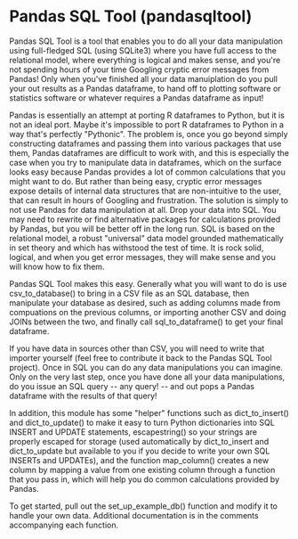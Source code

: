 # Pandas SQL Tool (pandasqltool)

Pandas SQL Tool is a tool that enables you to do all your data manipulation using full-fledged SQL (using SQLite3) where you have full access to the relational model, where everything is logical and makes sense, and you're not spending hours of your time Googling cryptic error messages from Pandas! Only when you've finished all your data manuiplation do you pull your out results as a Pandas dataframe, to hand off to plotting software or statistics software or whatever requires a Pandas dataframe as input!

Pandas is essentially an attempt at porting R dataframes to Python, but it is not an ideal port. Maybe it's impossible to port R dataframes to Python in a way that's perfectly "Pythonic". The problem is, once you go beyond simply constructing dataframes and passing them into various packages that use them, Pandas dataframes are difficult to work with, and this is especially the case when you try to manipulate data in dataframes, which on the surface looks easy because Pandas provides a lot of common calculations that you might want to do. But rather than being easy, cryptic error messages expose details of internal data structures that are non-intuitive to the user, that can result in hours of Googling and frustration. The solution is simply to not use Pandas for data manipulation at all. Drop your data into SQL. You may need to rewrite or find alternative packages for calculations provided by Pandas, but you will be better off in the long run. SQL is based on the relational model, a robust "universal" data model grounded mathematically in set theory and which has withstood the test of time. It is rock solid, logical, and when you get error messages, they will make sense and you will know how to fix them.

Pandas SQL Tool makes this easy. Generally what you will want to do is use csv_to_database() to bring in a CSV file as an SQL database, then manipulate your database as desired, such as adding columns made from compuations on the previous columns, or importing another CSV and doing JOINs between the two, and finally call sql_to_dataframe() to get your final dataframe.

If you have data in sources other than CSV, you will need to write that importer yourself (feel free to contribute it back to the Pandas SQL Tool project). Once in SQL you can do any data manipulations you can imagine. Only on the very last step, once you have done all your data manipulations, do you issue an SQL query -- any query! -- and out pops a Pandas dataframe with the results of that query!

In addition, this module has some "helper" functions such as dict_to_insert() and dict_to_update() to make it easy to turn Python dictionaries into SQL INSERT and UPDATE statements, escapestring() so your strings are properly escaped for storage (used automatically by dict_to_insert and dict_to_update but available to you if you decide to write your own SQL INSERTs and UPDATEs), and the function map_column() creates a new column by mapping a value from one existing column through a function that you pass in, which will help you do common calculations provided by Pandas.

To get started, pull out the set_up_example_db() function and modify it to handle your own data. Additional documentation is in the comments accompanying each function.
